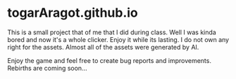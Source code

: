 # togarAragot.github.io
This is a small project that of me that I did during class. Well I was kinda bored and now it's a whole clicker. Enjoy it while its lasting. I do not own any right for the assets. Almost all of the assets were generated by AI.

Enjoy the game and feel free to create bug reports and improvements. Rebirths are coming soon...
